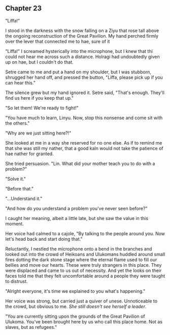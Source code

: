 ## Chapter 23

"Liffa!"

I stood in the darkness with the snow falling on a Ziyu that rose tall above the ongoing reconstruction of the Great Pavilion. My hand perched firmly over the lever that connected me to hae, sure of it

"Liffa!" I screamed hysterically into the microphone, but I knew that thi could not hear me across such a distance. Holragi had undoubtedly given up on hae, but I couldn't do that.

Setre came to me and put a hand on my shoulder, but I was stubborn, shrugged her hand off, and pressed the button, "Liffa, please pick up if you can hear this."

The silence grew but my hand ignored it. Setre said, "That's enough. They'll find us here if you keep that up."

"So let them! We're ready to fight!"

"You have much to learn, Linyu. Now, stop this nonsense and come sit with the others."

"Why are we just sitting here?!"

She looked at me in a way she reserved for no one else. As if to remind me that she was still my nather, that a good kaln would not take the patience of hae nather for granted.

She tried persuasion. "Lin. What did your mother teach you to do with a problem?"

"Solve it."

"Before that."

"...Understand it."

"And how do you understand a problem you've never seen before?"

I caught her meaning, albeit a little late, but she saw the value in this moment.

Her voice had calmed to a cajole, "By talking to the people around you. Now let's head back and start doing that."

Reluctantly, I nestled the microphone onto a bend in the branches and looked out into the crowd of Heikoans and Ulukomans huddled around small fires dotting the dark stone stage where the eternal flame used to fill our bellies and move our hearts. These were truly strangers in this place. They were displaced and came to us out of necessity. And yet the looks on their faces told me that they felt uncomfortable around a people they were taught to distrust.

"Alright everyone, it's time we explained to you what's happening."

Her voice was strong, but carried just a quiver of unese. Unnoticeable to the crowd, but obvious to me. *She still doesn't see herself a leader*.

"You are currently sitting upon the grounds of the Great Pavilion of Ulukoma. You've been brought here by us who call this place home. Not as slaves, but as refugees."
